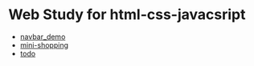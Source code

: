 # Web Study for html-css-javacsript

- [navbar_demo](https://github.com/95rolancia/web-study-html-css-javacsript/tree/master/navbar_demo)
- [mini-shopping](https://github.com/95rolancia/web-study-html-css-javacsript/tree/master/minigame-myself)
- [todo](https://github.com/95rolancia/web-study-html-css-javacsript/tree/master/todo)
